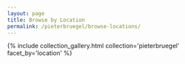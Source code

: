 ```yaml
---
layout: page
title: Browse by Location
permalink: /pieterbruegel/browse-locations/
---
```


{% include collection_gallery.html collection='pieterbruegel' facet_by='location' %}
